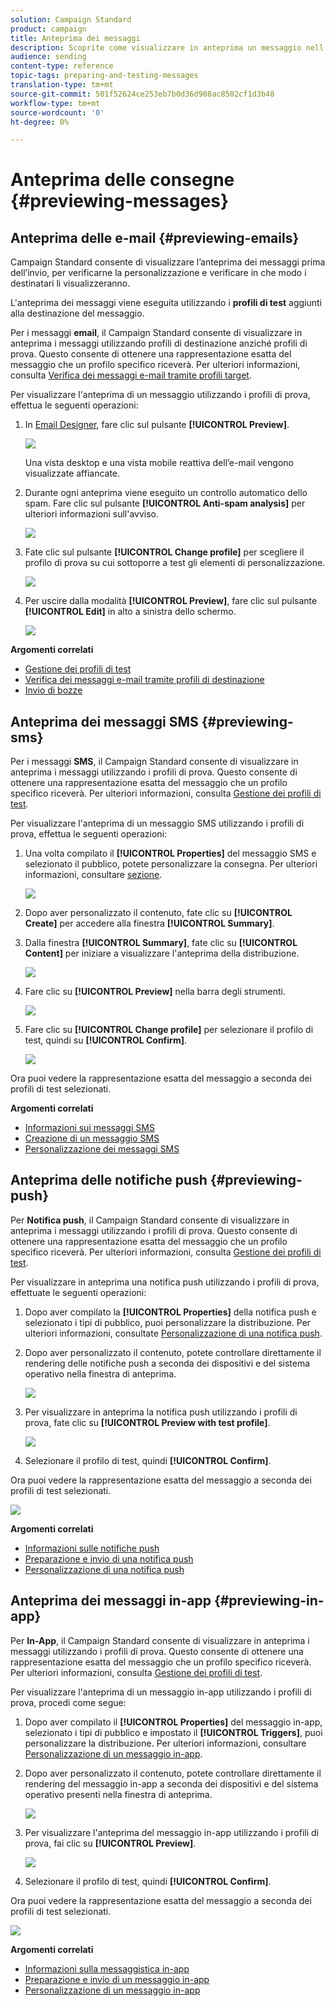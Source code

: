 ```yaml
---
solution: Campaign Standard
product: campaign
title: Anteprima dei messaggi
description: Scoprite come visualizzare in anteprima un messaggio nell'editor del contenuto o in Designer e-mail.
audience: sending
content-type: reference
topic-tags: preparing-and-testing-messages
translation-type: tm+mt
source-git-commit: 501f52624ce253eb7b0d36d908ac8502cf1d3b48
workflow-type: tm+mt
source-wordcount: '0'
ht-degree: 0%

---
```



# Anteprima delle consegne {#previewing-messages}

## Anteprima delle e-mail {#previewing-emails}

Campaign Standard consente di visualizzare l’anteprima dei messaggi prima dell’invio, per verificarne la personalizzazione e verificare in che modo i destinatari li visualizzeranno.

L&#39;anteprima dei messaggi viene eseguita utilizzando i **profili di test** aggiunti alla destinazione del messaggio.

Per i messaggi **email**, il Campaign Standard consente di visualizzare in anteprima i messaggi utilizzando profili di destinazione anziché profili di prova. Questo consente di ottenere una rappresentazione esatta del messaggio che un profilo specifico riceverà. Per ulteriori informazioni, consulta [Verifica dei messaggi e-mail tramite profili target](../../sending/using/testing-messages-using-target.md).

Per visualizzare l&#39;anteprima di un messaggio utilizzando i profili di prova, effettua le seguenti operazioni:

1. In [Email Designer](../../designing/using/designing-content-in-adobe-campaign.md), fare clic sul pulsante **[!UICONTROL Preview]**.

   ![](assets/sending_preview.png)

   Una vista desktop e una vista mobile reattiva dell’e-mail vengono visualizzate affiancate.

1. Durante ogni anteprima viene eseguito un controllo automatico dello spam. Fare clic sul pulsante **[!UICONTROL Anti-spam analysis]** per ulteriori informazioni sull&#39;avviso.

   ![](assets/sending_anti-spam_analysis.png)

1. Fate clic sul pulsante **[!UICONTROL Change profile]** per scegliere il profilo di prova su cui sottoporre a test gli elementi di personalizzazione.

   ![](assets/sending_test-profile.png)

1. Per uscire dalla modalità **[!UICONTROL Preview]**, fare clic sul pulsante **[!UICONTROL Edit]** in alto a sinistra dello schermo.

   ![](assets/sending_preview_edit.png)

**Argomenti correlati**

* [Gestione dei profili di test](../../audiences/using/managing-test-profiles.md)
* [Verifica dei messaggi e-mail tramite profili di destinazione](../../sending/using/testing-messages-using-target.md)
* [Invio di bozze](../../sending/using/sending-proofs.md)

## Anteprima dei messaggi SMS {#previewing-sms}

Per i messaggi **SMS**, il Campaign Standard consente di visualizzare in anteprima i messaggi utilizzando i profili di prova. Questo consente di ottenere una rappresentazione esatta del messaggio che un profilo specifico riceverà. Per ulteriori informazioni, consulta [Gestione dei profili di test](../../audiences/using/managing-test-profiles.md).

Per visualizzare l&#39;anteprima di un messaggio SMS utilizzando i profili di prova, effettua le seguenti operazioni:

1. Una volta compilato il **[!UICONTROL Properties]** del messaggio SMS e selezionato il pubblico, potete personalizzare la consegna. Per ulteriori informazioni, consultare [sezione](../../channels/using/personalizing-sms-messages.md).

   ![](assets/sms_preview.png)

1. Dopo aver personalizzato il contenuto, fate clic su **[!UICONTROL Create]** per accedere alla finestra **[!UICONTROL Summary]**.

1. Dalla finestra **[!UICONTROL Summary]**, fate clic su **[!UICONTROL Content]** per iniziare a visualizzare l&#39;anteprima della distribuzione.

   ![](assets/sms_preview_2.png)

1. Fare clic su **[!UICONTROL Preview]** nella barra degli strumenti.

   ![](assets/sms_preview_3.png)

1. Fare clic su **[!UICONTROL Change profile]** per selezionare il profilo di test, quindi su **[!UICONTROL Confirm]**.

   ![](assets/sms_preview_4.png)

Ora puoi vedere la rappresentazione esatta del messaggio a seconda dei profili di test selezionati.

**Argomenti correlati**

* [Informazioni sui messaggi SMS](../../channels/using/about-sms-messages.md)
* [Creazione di un messaggio SMS](../../channels/using/creating-an-sms-message.md)
* [Personalizzazione dei messaggi SMS](../../channels/using/personalizing-sms-messages.md)

## Anteprima delle notifiche push {#previewing-push}

Per **Notifica push**, il Campaign Standard consente di visualizzare in anteprima i messaggi utilizzando i profili di prova. Questo consente di ottenere una rappresentazione esatta del messaggio che un profilo specifico riceverà. Per ulteriori informazioni, consulta [Gestione dei profili di test](../../audiences/using/managing-test-profiles.md).

Per visualizzare in anteprima una notifica push utilizzando i profili di prova, effettuate le seguenti operazioni:

1. Dopo aver compilato la **[!UICONTROL Properties]** della notifica push e selezionato i tipi di pubblico, puoi personalizzare la distribuzione. Per ulteriori informazioni, consultate [Personalizzazione di una notifica push](../../channels/using/customizing-a-push-notification.md).

1. Dopo aver personalizzato il contenuto, potete controllare direttamente il rendering delle notifiche push a seconda dei dispositivi e del sistema operativo nella finestra di anteprima.

   ![](assets/push_preview.png)

1. Per visualizzare in anteprima la notifica push utilizzando i profili di prova, fate clic su **[!UICONTROL Preview with test profile]**.

   ![](assets/push_preview_2.png)

1. Selezionare il profilo di test, quindi **[!UICONTROL Confirm]**.

Ora puoi vedere la rappresentazione esatta del messaggio a seconda dei profili di test selezionati.

![](assets/push_preview_3.png)

**Argomenti correlati**

* [Informazioni sulle notifiche push](../../channels/using/about-push-notifications.md)
* [Preparazione e invio di una notifica push](../../channels/using/preparing-and-sending-a-push-notification.md)
* [Personalizzazione di una notifica push](../../channels/using/customizing-a-push-notification.md)

## Anteprima dei messaggi in-app {#previewing-in-app}

Per **In-App**, il Campaign Standard consente di visualizzare in anteprima i messaggi utilizzando i profili di prova. Questo consente di ottenere una rappresentazione esatta del messaggio che un profilo specifico riceverà. Per ulteriori informazioni, consulta [Gestione dei profili di test](../../audiences/using/managing-test-profiles.md).

Per visualizzare l&#39;anteprima di un messaggio in-app utilizzando i profili di prova, procedi come segue:

1. Dopo aver compilato il **[!UICONTROL Properties]** del messaggio in-app, selezionato i tipi di pubblico e impostato il **[!UICONTROL Triggers]**, puoi personalizzare la distribuzione. Per ulteriori informazioni, consultare [Personalizzazione di un messaggio in-app](../../channels/using/customizing-an-in-app-message.md).

1. Dopo aver personalizzato il contenuto, potete controllare direttamente il rendering del messaggio in-app a seconda dei dispositivi e del sistema operativo presenti nella finestra di anteprima.

   ![](assets/in_app_preview.png)

1. Per visualizzare l&#39;anteprima del messaggio in-app utilizzando i profili di prova, fai clic su **[!UICONTROL Preview]**.

   ![](assets/in_app_preview_2.png)

1. Selezionare il profilo di test, quindi **[!UICONTROL Confirm]**.

Ora puoi vedere la rappresentazione esatta del messaggio a seconda dei profili di test selezionati.

![](assets/in_app_preview_3.png)

**Argomenti correlati**

* [Informazioni sulla messaggistica in-app](../../channels/using/about-in-app-messaging.md)
* [Preparazione e invio di un messaggio in-app](../../channels/using/preparing-and-sending-an-in-app-message.md)
* [Personalizzazione di un messaggio in-app](../../channels/using/customizing-an-in-app-message.md)